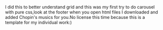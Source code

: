 I did this to better understand grid and this was my first try to do carousel with pure css,look at the footer when you open html files I downloaded and added Chopin's musics for you.No license this time because this is a template for my individual work:)